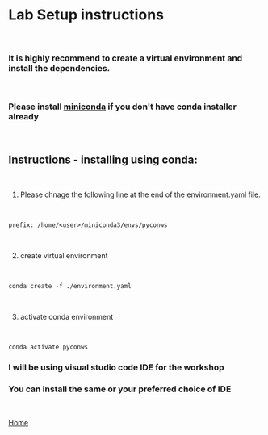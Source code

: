 # Lab Setup instructions

</br>

### It is highly recommend to create a virtual environment and install the dependencies.

</br>

### Please install [miniconda](https://docs.conda.io/en/latest/miniconda.html) if you don't have conda installer already

</br>

## Instructions - installing using conda:

</br>

1.  Please chnage the following line at the end of the environment.yaml file.

</br>

```
prefix: /home/<user>/miniconda3/envs/pyconws
```

</br>


2. create virtual environment

</br>

```
conda create -f ./environment.yaml
```
</br>

3. activate conda environment

</br>

```
conda activate pyconws
```

### I will be using **visual studio code** IDE for the workshop
### You can install the same or your preferred choice of IDE

</br>

[Home](./README.md)
